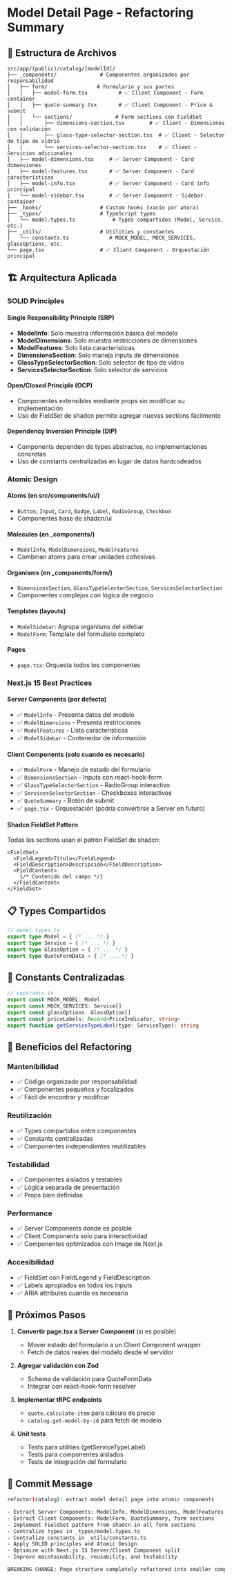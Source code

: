 # Model Detail Page - Refactoring Summary

## 📁 Estructura de Archivos

```
src/app/(public)/catalog/[modelId]/
├── _components/              # Componentes organizados por responsabilidad
│   ├── form/                # Formulario y sus partes
│   │   ├── model-form.tsx          # ✅ Client Component - Form container
│   │   ├── quote-summary.tsx       # ✅ Client Component - Price & submit
│   │   └── sections/              # Form sections con FieldSet
│   │       ├── dimensions-section.tsx        # ✅ Client - Dimensiones con validación
│   │       ├── glass-type-selector-section.tsx  # ✅ Client - Selector de tipo de vidrio
│   │       └── services-selector-section.tsx    # ✅ Client - Servicios adicionales
│   ├── model-dimensions.tsx     # ✅ Server Component - Card dimensiones
│   ├── model-features.tsx       # ✅ Server Component - Card características
│   ├── model-info.tsx           # ✅ Server Component - Card info principal
│   └── model-sidebar.tsx        # ✅ Server Component - Sidebar container
├── _hooks/                   # Custom hooks (vacío por ahora)
├── _types/                   # TypeScript types
│   └── model.types.ts            # Types compartidos (Model, Service, etc.)
├── _utils/                   # Utilities y constantes
│   └── constants.ts             # MOCK_MODEL, MOCK_SERVICES, glassOptions, etc.
└── page.tsx                  # ✅ Client Component - Orquestación principal
```

## 🏗️ Arquitectura Aplicada

### SOLID Principles

#### Single Responsibility Principle (SRP)
- **ModelInfo**: Solo muestra información básica del modelo
- **ModelDimensions**: Solo muestra restricciones de dimensiones
- **ModelFeatures**: Solo lista características
- **DimensionsSection**: Solo maneja inputs de dimensiones
- **GlassTypeSelectorSection**: Solo selector de tipo de vidrio
- **ServicesSelectorSection**: Solo selector de servicios

#### Open/Closed Principle (OCP)
- Componentes extensibles mediante props sin modificar su implementación
- Uso de FieldSet de shadcn permite agregar nuevas sections fácilmente

#### Dependency Inversion Principle (DIP)
- Components dependen de types abstractos, no implementaciones concretas
- Uso de constants centralizadas en lugar de datos hardcodeados

### Atomic Design

#### Atoms (en src/components/ui/)
- `Button`, `Input`, `Card`, `Badge`, `Label`, `RadioGroup`, `Checkbox`
- Componentes base de shadcn/ui

#### Molecules (en _components/)
- `ModelInfo`, `ModelDimensions`, `ModelFeatures`
- Combinan atoms para crear unidades cohesivas

#### Organisms (en _components/form/)
- `DimensionsSection`, `GlassTypeSelectorSection`, `ServicesSelectorSection`
- Componentes complejos con lógica de negocio

#### Templates (layouts)
- `ModelSidebar`: Agrupa organisms del sidebar
- `ModelForm`: Template del formulario completo

#### Pages
- `page.tsx`: Orquesta todos los componentes

### Next.js 15 Best Practices

#### Server Components (por defecto)
- ✅ `ModelInfo` - Presenta datos del modelo
- ✅ `ModelDimensions` - Presenta restricciones
- ✅ `ModelFeatures` - Lista características
- ✅ `ModelSidebar` - Contenedor de información

#### Client Components (solo cuando es necesario)
- ✅ `ModelForm` - Manejo de estado del formulario
- ✅ `DimensionsSection` - Inputs con react-hook-form
- ✅ `GlassTypeSelectorSection` - RadioGroup interactivo
- ✅ `ServicesSelectorSection` - Checkboxes interactivos
- ✅ `QuoteSummary` - Botón de submit
- ✅ `page.tsx` - Orquestación (podría convertirse a Server en futuro)

#### Shadcn FieldSet Pattern
Todas las sections usan el patrón FieldSet de shadcn:

```tsx
<FieldSet>
  <FieldLegend>Título</FieldLegend>
  <FieldDescription>Descripción</FieldDescription>
  <FieldContent>
    {/* Contenido del campo */}
  </FieldContent>
</FieldSet>
```

## 📋 Types Compartidos

```typescript
// model.types.ts
export type Model = { /* ... */ }
export type Service = { /* ... */ }
export type GlassOption = { /* ... */ }
export type QuoteFormData = { /* ... */ }
```

## 🔧 Constants Centralizadas

```typescript
// constants.ts
export const MOCK_MODEL: Model
export const MOCK_SERVICES: Service[]
export const glassOptions: GlassOption[]
export const priceLabels: Record<PriceIndicator, string>
export function getServiceTypeLabel(type: ServiceType): string
```

## 🎯 Beneficios del Refactoring

### Mantenibilidad
- ✅ Código organizado por responsabilidad
- ✅ Componentes pequeños y focalizados
- ✅ Fácil de encontrar y modificar

### Reutilización
- ✅ Types compartidos entre componentes
- ✅ Constants centralizadas
- ✅ Componentes independientes reutilizables

### Testabilidad
- ✅ Componentes aislados y testables
- ✅ Lógica separada de presentación
- ✅ Props bien definidas

### Performance
- ✅ Server Components donde es posible
- ✅ Client Components solo para interactividad
- ✅ Componentes optimizados con Image de Next.js

### Accesibilidad
- ✅ FieldSet con FieldLegend y FieldDescription
- ✅ Labels apropiados en todos los inputs
- ✅ ARIA attributes cuando es necesario

## 🚀 Próximos Pasos

1. **Convertir page.tsx a Server Component** (si es posible)
   - Mover estado del formulario a un Client Component wrapper
   - Fetch de datos reales del modelo desde el servidor

2. **Agregar validación con Zod**
   - Schema de validación para QuoteFormData
   - Integrar con react-hook-form resolver

3. **Implementar tRPC endpoints**
   - `quote.calculate-item` para cálculo de precio
   - `catalog.get-model-by-id` para fetch de modelo

4. **Unit tests**
   - Tests para utilities (getServiceTypeLabel)
   - Tests para componentes aislados
   - Tests de integración del formulario

## 📝 Commit Message

```bash
refactor(catalog): extract model detail page into atomic components

- Extract Server Components: ModelInfo, ModelDimensions, ModelFeatures, ModelSidebar
- Extract Client Components: ModelForm, QuoteSummary, form sections
- Implement FieldSet pattern from shadcn in all form sections
- Centralize types in _types/model.types.ts
- Centralize constants in _utils/constants.ts
- Apply SOLID principles and Atomic Design
- Optimize with Next.js 15 Server/Client Component split
- Improve maintainability, reusability, and testability

BREAKING CHANGE: Page structure completely refactored into smaller components
```
